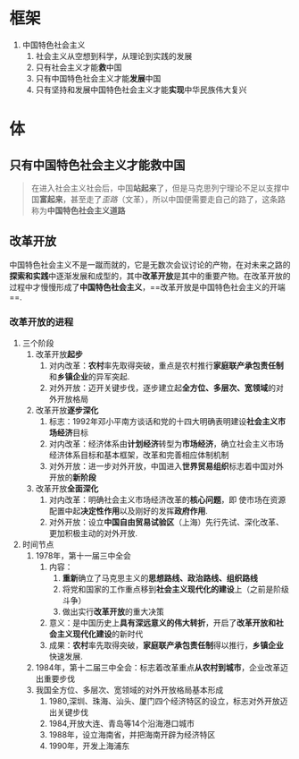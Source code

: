 # 框架

1. 中国特色社会主义
   1. 社会主义从空想到科学，从理论到实践的发展
   2. 只有社会主义才能**救**中国
   3. 只有中国特色社会主义才能**发展**中国
   4. 只有坚持和发展中国特色社会主义才能**实现**中华民族伟大复兴

# 体

## 只有中国特色社会主义才能救中国

>  在进入社会主义社会后，中国**站起来**了，但是马克思列宁理论不足以支撑中国**富起来**，甚至走了*歪路*（文革），所以中国便需要走自己的路了，这条路称为**中国特色社会主义道路**

## 改革开放

中国特色社会主义不是一蹴而就的，它是无数次会议讨论的产物，在对未来之路的**探索和实践**中逐渐发展和成型的，其中**改革开放**是其中的重要产物。在改革开放的过程中才慢慢形成了**中国特色社会主义**，==改革开放是中国特色社会主义的开端==.

### 改革开放的进程

1. 三个阶段
   1. 改革开放**起步**
      1. 对内改革：**农村**率先取得突破，重点是农村推行**家庭联产承包责任制**和**乡镇企业**的异军突起.
      2. 对外开放：迈开关键步伐，逐步建立起**全方位、多层次、宽领域**的对外开放格局
   2. 改革开放**逐步深化**
      1. 标志：1992年邓小平南方谈话和党的十四大明确表明建设**社会主义市场经济**目标
      2. 对内改革：经济体系由**计划经济**转型为**市场经济**，确立社会主义市场经济体系目标和基本框架，改革和完善相应体制机制
      3. 对外开放：进一步对外开放，中国进入**世界贸易组织**标志着中国对外开放的**新阶段**
   3. 改革开放**全面深化**
      1. 对内改革：明确社会主义市场经济改革的**核心问题**，即 使市场在资源配置中起**决定性作用**以及刚好的发挥**政府作用**.
      2. 对外开放：设立**中国自由贸易试验区**（上海）先行先试、深化改革、更加积极主动的对外开放.
2. 时间节点
   1. 1978年，第十一届三中全会
      1. 内容：
         1. **重新**确立了马克思主义的**思想路线、政治路线、组织路线**
         2. 将党和国家的工作重点移到**社会主义现代化的建设**上（之前是阶级斗争）
         3. 做出实行**改革开放**的重大决策
      2. 意义：是中国历史上**具有深远意义的伟大转折**，开启了**改革开放和社会主义现代化建设**的新时代
      3. 成果：**农村**率先取得突破，**家庭联产承包责任制**得以推行，**乡镇企业**快速发展.
   2. 1984年，第十二届三中全会：标志着改革重点**从农村到城市**，企业改革迈出重要步伐
   3. 我国全方位、多层次、宽领域的对外开放格局基本形成
      1. 1980,深圳、珠海、汕头、厦门四个经济特区的设立，标志对外开放迈出关键步伐
      2. 1984,开放大连、青岛等14个沿海港口城市
      3. 1988年，设立海南省，并把海南开辟为经济特区
      4. 1990年，开发上海浦东